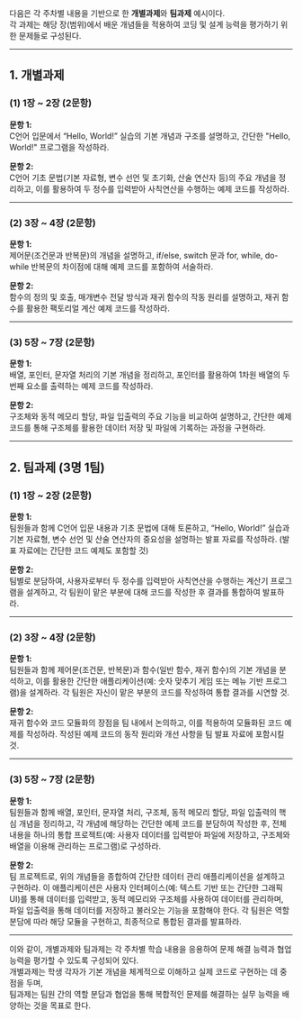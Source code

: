 다음은 각 주차별 내용을 기반으로 한 **개별과제**와 **팀과제** 예시이다.  
각 과제는 해당 장(범위)에서 배운 개념들을 적용하여 코딩 및 설계 능력을 평가하기 위한 문제들로 구성된다.

---

## 1. 개별과제

### (1) 1장 ~ 2장 (2문항)

**문항 1:**  
C언어 입문에서 “Hello, World!” 실습의 기본 개념과 구조를 설명하고, 간단한 "Hello, World!" 프로그램을 작성하라.

**문항 2:**  
C언어 기초 문법(기본 자료형, 변수 선언 및 초기화, 산술 연산자 등)의 주요 개념을 정리하고, 이를 활용하여 두 정수를 입력받아 사칙연산을 수행하는 예제 코드를 작성하라.

---

### (2) 3장 ~ 4장 (2문항)

**문항 1:**  
제어문(조건문과 반복문)의 개념을 설명하고, if/else, switch 문과 for, while, do-while 반복문의 차이점에 대해 예제 코드를 포함하여 서술하라.

**문항 2:**  
함수의 정의 및 호출, 매개변수 전달 방식과 재귀 함수의 작동 원리를 설명하고, 재귀 함수를 활용한 팩토리얼 계산 예제 코드를 작성하라.

---

### (3) 5장 ~ 7장 (2문항)

**문항 1:**  
배열, 포인터, 문자열 처리의 기본 개념을 정리하고, 포인터를 활용하여 1차원 배열의 두 번째 요소를 출력하는 예제 코드를 작성하라.

**문항 2:**  
구조체와 동적 메모리 할당, 파일 입출력의 주요 기능을 비교하여 설명하고, 간단한 예제 코드를 통해 구조체를 활용한 데이터 저장 및 파일에 기록하는 과정을 구현하라.

---

## 2. 팀과제 (3명 1팀)

### (1) 1장 ~ 2장 (2문항)

**문항 1:**  
팀원들과 함께 C언어 입문 내용과 기초 문법에 대해 토론하고, “Hello, World!” 실습과 기본 자료형, 변수 선언 및 산술 연산자의 중요성을 설명하는 발표 자료를 작성하라. (발표 자료에는 간단한 코드 예제도 포함할 것)

**문항 2:**  
팀별로 분담하여, 사용자로부터 두 정수를 입력받아 사칙연산을 수행하는 계산기 프로그램을 설계하고, 각 팀원이 맡은 부분에 대해 코드를 작성한 후 결과를 통합하여 발표하라.

---

### (2) 3장 ~ 4장 (2문항)

**문항 1:**  
팀원들과 함께 제어문(조건문, 반복문)과 함수(일반 함수, 재귀 함수)의 기본 개념을 분석하고, 이를 활용한 간단한 애플리케이션(예: 숫자 맞추기 게임 또는 메뉴 기반 프로그램)을 설계하라. 각 팀원은 자신이 맡은 부분의 코드를 작성하여 통합 결과를 시연할 것.

**문항 2:**  
재귀 함수와 코드 모듈화의 장점을 팀 내에서 논의하고, 이를 적용하여 모듈화된 코드 예제를 작성하라. 작성된 예제 코드의 동작 원리와 개선 사항을 팀 발표 자료에 포함시킬 것.

---

### (3) 5장 ~ 7장 (2문항)

**문항 1:**  
팀원들과 함께 배열, 포인터, 문자열 처리, 구조체, 동적 메모리 할당, 파일 입출력의 핵심 개념을 정리하고, 각 개념에 해당하는 간단한 예제 코드를 분담하여 작성한 후, 전체 내용을 하나의 통합 프로젝트(예: 사용자 데이터를 입력받아 파일에 저장하고, 구조체와 배열을 이용해 관리하는 프로그램)로 구성하라.

**문항 2:**  
팀 프로젝트로, 위의 개념들을 종합하여 간단한 데이터 관리 애플리케이션을 설계하고 구현하라. 이 애플리케이션은 사용자 인터페이스(예: 텍스트 기반 또는 간단한 그래픽 UI)를 통해 데이터를 입력받고, 동적 메모리와 구조체를 사용하여 데이터를 관리하며, 파일 입출력을 통해 데이터를 저장하고 불러오는 기능을 포함해야 한다. 각 팀원은 역할 분담에 따라 해당 모듈을 구현하고, 최종적으로 통합된 결과를 발표하라.

---

이와 같이, 개별과제와 팀과제는 각 주차별 학습 내용을 응용하여 문제 해결 능력과 협업 능력을 평가할 수 있도록 구성되어 있다.  
개별과제는 학생 각자가 기본 개념을 체계적으로 이해하고 실제 코드로 구현하는 데 중점을 두며,  
팀과제는 팀원 간의 역할 분담과 협업을 통해 복합적인 문제를 해결하는 실무 능력을 배양하는 것을 목표로 한다.
